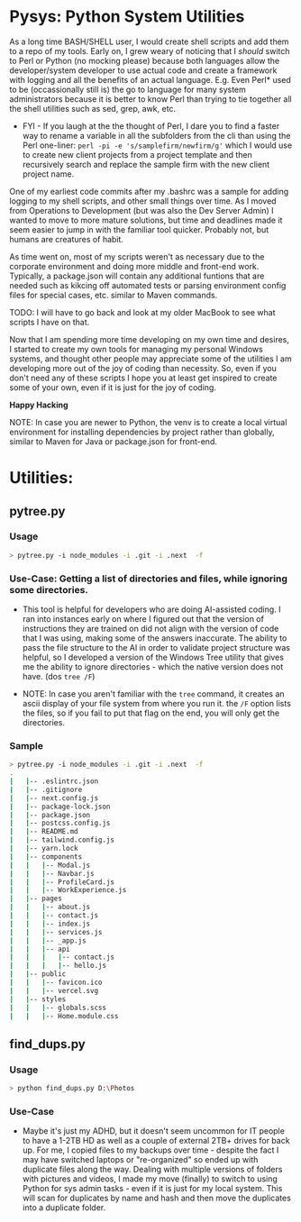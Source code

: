 # Pysys: Python System Utilities

As a long time BASH/SHELL user, I would create shell scripts and add them to a repo of my tools.
Early on, I grew weary of noticing that I *should* switch to Perl or Python (no mocking please) because
both languages allow the developer/system developer to use actual code and create a framework with logging
and all the benefits of an actual language.  E.g. Even Perl* used to be (occassionally still is) the go to
language for many system administrators because it is better to know Perl than trying to tie together
all the shell utilities such as sed, grep, awk, etc.  

- FYI - If you laugh at the the thought of Perl, I dare you to find a faster way to rename a variable in all
  the subfolders from the cli than using the Perl one-liner: `perl -pi -e 's/samplefirm/newfirm/g'`
  which I would use to create new client projects from a project template and then recursively search and
  replace the sample firm with the new client project name.

One of my earliest code commits after my .bashrc was a sample for adding logging to my shell scripts,
and other small things over time.  As I moved from Operations to Development (but was also the Dev Server Admin) 
I wanted to move to more mature solutions, but time and deadlines made it seem easier to jump in with the familiar 
tool quicker.  Probably not, but humans are creatures of habit.  

As time went on, most of my scripts weren't as necessary due to the corporate environment and doing more
middle and front-end work. Typically, a package.json will contain any additional funtions that are needed
such as kikcing off automated tests or parsing environment config files for special cases, etc. similar to
Maven commands.  

TODO: I will have to go back and look at my older MacBook to see what scripts I have on that.

Now that I am spending more time developing on my own time and desires, I started to create my own tools
for managing my personal Windows systems, and thought other people may appreciate some of the utilities I am 
developing more out of the joy of coding than necessity.  So, even if you don't need any of these scripts
I hope you at least get inspired to create some of your own, even if it is just for the joy of coding.

**Happy Hacking**

NOTE: In case you are newer to Python, the venv is to create a local virtual environment for installing
dependencies by project rather than globally, similar to Maven for Java or package.json for front-end.


# Utilities:

## pytree.py
### Usage
```sh
> pytree.py -i node_modules -i .git -i .next  -f
```

### Use-Case:  Getting a list of directories and files, while ignoring some directories.
- This tool is helpful for developers who are doing AI-assisted coding.  I ran into
instances early on where I figured out that the version of instructions they are trained on did not 
align with the version of code that I was using, making some of the answers inaccurate.  The ability
to pass the file structure to the AI in order to validate project structure was helpful, so I developed
a version of the Windows Tree utility that gives me the ability to ignore directories - which the native
version does not have.  (dos `tree /F`)

- NOTE: In case you aren't familiar with the `tree` command, it creates an ascii display of your file
  system from where you run it.  the `/F` option lists the files, so if you fail to put that flag on the
  end, you will only get the directories.

### Sample
```sh
> pytree.py -i node_modules -i .git -i .next  -f
.
|   |-- .eslintrc.json
|   |-- .gitignore
|   |-- next.config.js
|   |-- package-lock.json
|   |-- package.json
|   |-- postcss.config.js
|   |-- README.md
|   |-- tailwind.config.js
|   |-- yarn.lock
|   |-- components
|   |   |-- Modal.js
|   |   |-- Navbar.js
|   |   |-- ProfileCard.js
|   |   |-- WorkExperience.js
|   |-- pages
|   |   |-- about.js
|   |   |-- contact.js
|   |   |-- index.js
|   |   |-- services.js
|   |   |-- _app.js
|   |   |-- api
|   |   |   |-- contact.js
|   |   |   |-- hello.js
|   |-- public
|   |   |-- favicon.ico
|   |   |-- vercel.svg
|   |-- styles
|   |   |-- globals.scss
|   |   |-- Home.module.css
```

## find_dups.py
### Usage
```sh
> python find_dups.py D:\Photos
```

### Use-Case
- Maybe it's just my ADHD, but it doesn't seem uncommon for IT people to have a 1-2TB HD
as well as a couple of external 2TB+ drives for back up.  For me, I copied files to my backups over
time - despite the fact I may have switched laptops or "re-organized" so ended up with duplicate files
along the way.  Dealing with multiple versions of folders with pictures and videos, I made my move (finally)
to switch to using Python for sys admin tasks - even if it is just for my local system.  This will scan
for duplicates by name and hash and then move the duplicates into a duplicate folder.  


